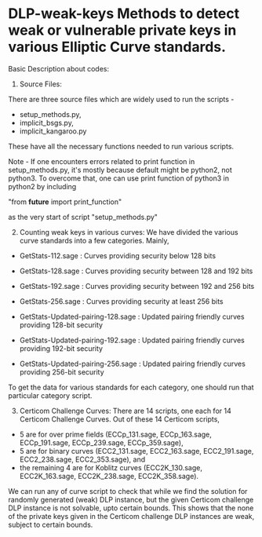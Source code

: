 # DLP-weak-keys Methods to detect weak or vulnerable private keys in various Elliptic Curve standards.

Basic Description about codes:

1) Source Files:

There are three source files which are widely used to run the scripts - 
- setup_methods.py,
- implicit_bsgs.py, 
- implicit_kangaroo.py

These have all the necessary functions needed to run various scripts.

Note - If one encounters errors related to print function in setup_methods.py, it's mostly because default might be python2, not python3. To overcome that, one can use print function of python3 in python2 by including 

  "from __future__ import print_function" 
  
as the very start of script "setup_methods.py"


2) Counting weak keys in various curves:
We have divided the various curve standards into a few categories. Mainly,

- GetStats-112.sage : Curves providing security below 128 bits 

- GetStats-128.sage : Curves providing security between 128 and 192 bits

- GetStats-192.sage : Curves providing security between 192 and 256 bits

- GetStats-256.sage : Curves providing security at least 256 bits

- GetStats-Updated-pairing-128.sage : Updated pairing friendly curves providing 128-bit security

- GetStats-Updated-pairing-192.sage : Updated pairing friendly curves providing 192-bit security

- GetStats-Updated-pairing-256.sage : Updated pairing friendly curves providing 256-bit security


To get the data for various standards for each category, one should run that particular category script. 

3) Certicom Challenge Curves:
There are 14 scripts, one each for 14 Certicom Challenge Curves. Out of these 14 Certicom scripts, 

- 5 are for over prime fields (ECCp_131.sage, ECCp_163.sage, ECCp_191.sage, ECCp_239.sage, ECCp_359.sage), 
- 5 are for binary curves (ECC2_131.sage, ECC2_163.sage, ECC2_191.sage, ECC2_238.sage, ECC2_353.sage), and 
- the remaining 4 are for Koblitz curves  (ECC2K_130.sage, ECC2K_163.sage, ECC2K_238.sage, ECC2K_358.sage).

We can run any of curve script to check that while we find the solution for randomly generated (weak) DLP instance, but the given Certicom challenge DLP instance is not solvable, upto certain bounds. This shows that the none of the private keys given in the Certicom challenge DLP instances are weak, subject to certain bounds.

